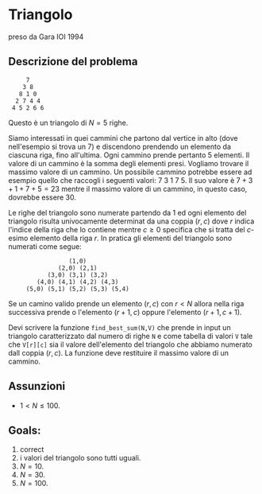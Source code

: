 # Triangolo

preso da Gara IOI 1994


## Descrizione del problema

```
     7
    3 8
   8 1 0
  2 7 4 4
 4 5 2 6 6
```

Questo è un triangolo di $N = 5$ righe.



Siamo interessati in quei cammini che partono dal vertice in alto (dove nell'esempio si trova un 7) e discendono prendendo un elemento da ciascuna riga, fino all'ultima. Ogni cammino prende pertanto $5$ elementi.
Il valore di un cammino è la somma degli elementi presi.
Vogliamo trovare il massimo valore di un cammino.
Un possibile cammino potrebbe essere ad esempio quello che raccogli i seguenti valori: 7 3 1 7 5. Il suo valore è $7+3+1+7+5 = 23$ mentre il massimo valore di un cammino, in questo caso, dovrebbe essere $30$.

Le righe del triangolo sono numerate partendo da $1$ ed ogni elemento del triangolo risulta univocamente determinat da una coppia $(r,c)$ dove $r$ indica l'indice della riga che lo contiene mentre $c\geq 0$ specifica che si tratta del $c$-esimo elemento della riga $r$.
In pratica gli elementi del triangolo sono numerati come segue:

```
                 (1,0)
              (2,0) (2,1)
           (3,0) (3,1) (3,2)
        (4,0) (4,1) (4,2) (4,3)
     (5,0) (5,1) (5,2) (5,3) (5,4)
```

Se un camino valido prende un elemento $(r,c)$ con $r < N$ allora nella riga successiva prende o l'elemento $(r+1,c)$ oppure l'elemento $(r+1,c+1)$.

Devi scrivere la funzione `find_best_sum(N,V)` che prende in input un triangolo caratterizzato dal numero di righe `N` e come tabella di valori `V` tale che `V[r][c]` sia il valore dell'elemento del triangolo che abbiamo numerato dall coppia $(r,c)$.
La funzione deve restituire il massimo valore di un cammino.

## Assunzioni

* $1 < N \le 100$.

## Goals:

1. correct
2. i valori del triangolo sono tutti uguali.
3. $N = 10$.
4. $N = 30$.
5. $N = 100$.

